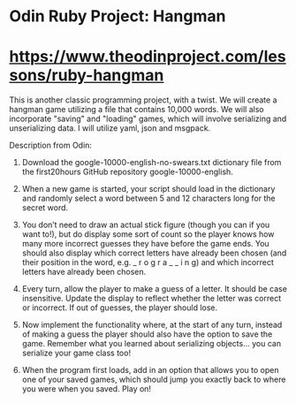 # Odin Ruby Project: Hangman
# https://www.theodinproject.com/lessons/ruby-hangman

This is another classic programming project, with a twist. We will create 
a hangman game utilizing a file that contains 10,000 words. We will also 
incorporate "saving" and "loading" games, which will involve serializing and 
unserializing data. I will utilize yaml, json and msgpack.

Description from Odin: 
1. Download the google-10000-english-no-swears.txt dictionary file from the first20hours GitHub repository google-10000-english.

2. When a new game is started, your script should load in the dictionary and randomly select a word between 5 and 12 characters long for the secret word.

3. You don’t need to draw an actual stick figure (though you can if you want to!), but do display some sort of count so the player knows how many more incorrect guesses they have before the game ends. You should also display which correct letters have already been chosen (and their position in the word, e.g. _ r o g r a _ _ i n g) and which incorrect letters have already been chosen.

4. Every turn, allow the player to make a guess of a letter. It should be case insensitive. Update the display to reflect whether the letter was correct or incorrect. If out of guesses, the player should lose.

5. Now implement the functionality where, at the start of any turn, instead of making a guess the player should also have the option to save the game. Remember what you learned about serializing objects… you can serialize your game class too!

6. When the program first loads, add in an option that allows you to open one of your saved games, which should jump you exactly back to where you were when you saved. Play on!
